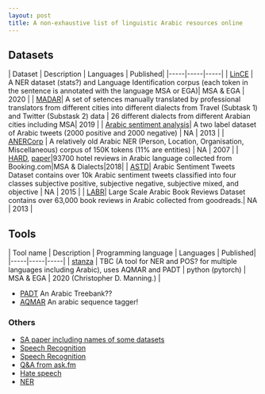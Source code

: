 ```yaml
---
layout: post
title: A non-exhaustive list of linguistic Arabic resources online
---
```


## Datasets

| Dataset | Description | Languages | Published|
|-----|-----|-----|
| [LinCE](https://ritual.uh.edu/lince/home) | A NER dataset (stats?) and Language Identification corpus (each token in the sentence is annotated with the language MSA or EGA)| MSA & EGA | 2020 |
| [MADAR](https://camel.abudhabi.nyu.edu/madar-shared-task-2019/)| A set of setences manually translated by professional translators from different cities into different dialects from Travel (Subtask 1) and Twitter (Substask 2) data | 26 different dialects from different Arabian cities including MSA| 2019 |
| [Arabic sentiment analysis](https://archive.ics.uci.edu/ml/datasets/Twitter+Data+set+for+Arabic+Sentiment+Analysis)| A two label dataset of Arabic tweets (2000 positive and 2000 negative) | NA | 2013 |
| [ANERCorp](https://github.com/EmnamoR/Arabic-named-entity-recognition) | A relatively old Arabic NER (Person, Location, Organisation, Miscellaneous) corpus of 150K tokens (11% are entities) | NA | 2007 |
| [HARD](https://github.com/elnagara/HARD-Arabic-Dataset), [paper](https://link.springer.com/chapter/10.1007/978-3-319-67056-0_3)|93700 hotel reviews in Arabic language collected from Booking.com|MSA & Dialects|2018|
| [ASTD](https://github.com/mahmoudnabil/ASTD)| Arabic Sentiment Tweets Dataset contains over 10k Arabic sentiment tweets classified into four classes subjective positive, subjective negative, subjective mixed, and objective | NA | 2015 |
| [LABR](https://github.com/mohamedadaly/LABR)| Large Scale Arabic Book Reviews Dataset contains over 63,000 book reviews in Arabic collected from goodreads.| NA | 2013 |

## Tools

| Tool name | Description | Programming language | Languages | Published|
|-----|-----|-----|
| [stanza](https://stanfordnlp.github.io/stanza/) | TBC (A tool for NER and POS? for multiple languages including Arabic), uses AQMAR and PADT | python (pytorch) | MSA & EGA | 2020 (Christopher D. Manning.) |

- [PADT](http://ufal.mff.cuni.cz/padt/PADT_1.0/docs/index.html) An Arabic Treebank??
- [AQMAR](https://github.com/nschneid/arabic-tagger) An arabic sequence tagger!

### Others
- [SA paper including names of some datasets](https://www.aclweb.org/anthology/C16-1228.pdf)
- [Speech Recognition](https://groups.csail.mit.edu/sls/downloads/adi17/) 
- [Speech Recognition](http://en.arabicspeechcorpus.com/)
- [Q&A from ask.fm](http://xminers.club/2017/07/22/arabic-qa-dataset/)
- [Hate speech](http://hatespeechdata.com/)
- [NER](https://fsalotaibi.kau.edu.sa/Pages-Arabic-NE-Corpora.aspx)
